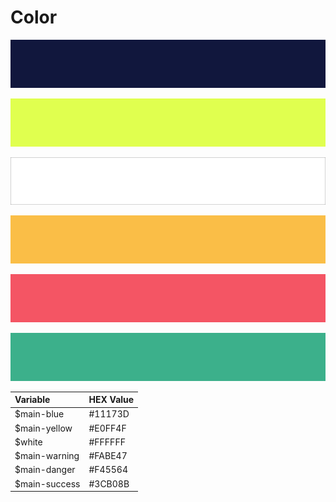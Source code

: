 # Color

![Main Blue](../.gitbook/assets/main-blue.svg)

![Main Yellow](../.gitbook/assets/main-yellow.svg)

![White](../.gitbook/assets/white.svg)

![Main Warning](../.gitbook/assets/main-warning.svg)

![Main Danger](../.gitbook/assets/main-danger.svg)

![Main Success](../.gitbook/assets/main-success.svg)

| Variable | HEX Value |
| :--- | :--- |
| $main-blue | \#11173D |
| $main-yellow | \#E0FF4F |
| $white | \#FFFFFF |
| $main-warning | \#FABE47 |
| $main-danger | \#F45564 |
| $main-success | \#3CB08B |

